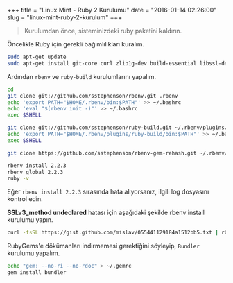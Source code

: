 +++
title = "Linux Mint - Ruby 2 Kurulumu"
date = "2016-01-14 02:26:00"
slug = "linux-mint-ruby-2-kurulum"
+++
> Kurulumdan önce, sisteminizdeki ruby paketini kaldırın.

Öncelikle Ruby için gerekli bağımlılıkları kuralım.

```bash
sudo apt-get update
sudo apt-get install git-core curl zlib1g-dev build-essential libssl-dev libreadline-dev libyaml-dev libsqlite3-dev sqlite3 libxml2-dev libxslt1-dev libcurl4-openssl-dev python-software-properties libffi-dev
```

Ardından `rbenv` ve `ruby-build` kurulumlarını yapalım.

```bash
cd
git clone git://github.com/sstephenson/rbenv.git .rbenv
echo 'export PATH="$HOME/.rbenv/bin:$PATH"' >> ~/.bashrc
echo 'eval "$(rbenv init -)"' >> ~/.bashrc
exec $SHELL

git clone git://github.com/sstephenson/ruby-build.git ~/.rbenv/plugins/ruby-build
echo 'export PATH="$HOME/.rbenv/plugins/ruby-build/bin:$PATH"' >> ~/.bashrc
exec $SHELL

git clone https://github.com/sstephenson/rbenv-gem-rehash.git ~/.rbenv/plugins/rbenv-gem-rehash

rbenv install 2.2.3
rbenv global 2.2.3
ruby -v
```

Eğer `rbenv install 2.2.3` sırasında hata alıyorsanız, ilgili log dosyasını kontrol edin.

**SSLv3_method undeclared** hatası için aşağıdaki şekilde rbenv install kurulumu yapın.

```bash
curl -fsSL https://gist.github.com/mislav/055441129184a1512bb5.txt | rbenv install --patch 2.2.3
```

RubyGems'e dökümanları indirmemesi gerektiğini söyleyip, `Bundler` kurulumu yapalım.

```bash
echo "gem: --no-ri --no-rdoc" > ~/.gemrc
gem install bundler
```
